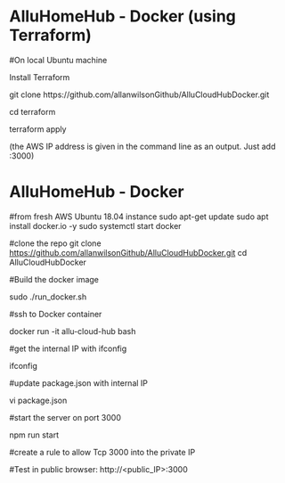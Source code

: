 # AlluHomeHub - Docker (using Terraform)

#On local Ubuntu machine
<p>Install Terraform</p>
<p>git clone https://github.com/allanwilsonGithub/AlluCloudHubDocker.git</p>
<p>cd terraform</p>
<p>terraform apply</p>

<p>(the AWS IP address is given in the command line as an output. Just add :3000)</p>

# AlluHomeHub - Docker

#from fresh AWS Ubuntu 18.04 instance
sudo apt-get update
sudo apt install docker.io -y
sudo systemctl start docker

#clone the repo
git clone https://github.com/allanwilsonGithub/AlluCloudHubDocker.git
cd AlluCloudHubDocker

#Build the docker image
<p>sudo ./run_docker.sh</p>

#ssh to Docker container
<p>docker run -it allu-cloud-hub bash</p>

#get the internal IP with ifconfig
<p>ifconfig</p>
#update package.json with internal IP
<p>vi package.json</p>
#start the server on port 3000
<p>npm run start</p>

#create a rule to allow Tcp 3000 into the private IP

#Test in public browser: http://<public_IP>:3000
